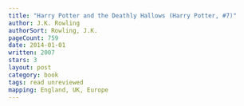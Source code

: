 ```yaml
---
title: "Harry Potter and the Deathly Hallows (Harry Potter, #7)"
author: J.K. Rowling
authorSort: Rowling, J.K.
pageCount: 759
date: 2014-01-01
written: 2007
stars: 3
layout: post
category: book
tags: read unreviewed
mapping: England, UK, Europe
---
```

